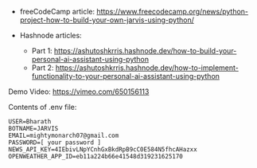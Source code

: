 * freeCodeCamp article: https://www.freecodecamp.org/news/python-project-how-to-build-your-own-jarvis-using-python/

* Hashnode articles:
  * Part 1: https://ashutoshkrris.hashnode.dev/how-to-build-your-personal-ai-assistant-using-python
  * Part 2: https://ashutoshkrris.hashnode.dev/how-to-implement-functionality-to-your-personal-ai-assistant-using-python

Demo Video: https://vimeo.com/650156113

Contents of .env file:

```
USER=Bharath
BOTNAME=JARVIS
EMAIL=mightymonarch07@gmail.com
PASSWORD=[ your password ] 
NEWS_API_KEY=4IEbivLNpYCnhGxBkdRpB9cC0E584N5fhcAHazxx
OPENWEATHER_APP_ID=eb11a224b66e41548d319231625170


